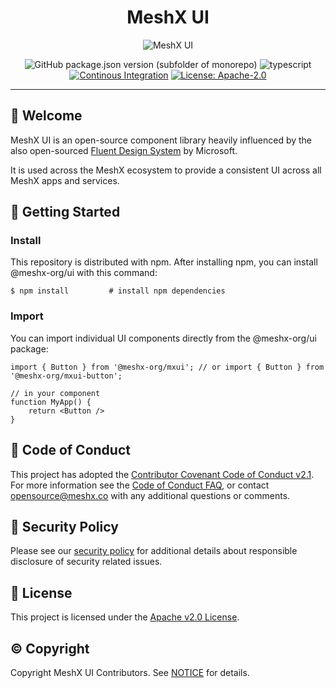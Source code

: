 <!--
parent:
  order: false
-->

<div align="center">
  <h1>MeshX UI</h1>
</div>

<!-- Header -->
<p align="center">
    <img src="./docs/images/meshx-ui-header.png" alt="MeshX UI">
</p>

<!-- Badges -->

<div align="center">

![GitHub package.json version (subfolder of monorepo)](https://img.shields.io/github/package-json/v/meshx-org/meshx-ui?filename=packages%2Fmxui%2Fpackage.json&label=%40meshx-org%2Fmxui)
![typescript](https://badgen.net/badge/icon/typescript?icon=typescript&label)
[![Continous Integration](https://github.com/meshx-org/meshx-ui/actions/workflows/ci.yaml/badge.svg?branch=main&event=push)](https://github.com/meshx-org/meshx-ui/actions/workflows/ci.yaml)
[![License: Apache-2.0](https://img.shields.io/github/license/meshx-org/sidetree-sdk)](https://opensource.org/licenses/Apache-2.0)

</div>

---

## 👋 Welcome

MeshX UI is an open-source component library heavily influenced by the also open-sourced [Fluent Design System](https://www.microsoft.com/design/fluent) by Microsoft.

It is used across the MeshX ecosystem to provide a consistent UI across all MeshX apps and services.

## 🌱 Getting Started

### Install

This repository is distributed with npm. After installing npm, you can install @meshx-org/ui with this command:

```
$ npm install         # install npm dependencies
```

### Import

You can import individual UI components directly from the @meshx-org/ui package:

```tsx
import { Button } from '@meshx-org/mxui'; // or import { Button } from '@meshx-org/mxui-button';

// in your component
function MyApp() {
    return <Button />
}
```

## 📙 Code of Conduct

This project has adopted the [Contributor Covenant Code of Conduct v2.1](CODE_OF_CONDUCT.md). For more information see the [Code of Conduct FAQ](https://www.contributor-covenant.org/faq), or contact [opensource@meshx.co](mailto:opensource@meshx.co) with any additional questions or comments.

## 👮 Security Policy

Please see our [security policy](./SECURITY.md) for additional details about responsible disclosure of security related issues.

## 📜 License

This project is licensed under the [Apache v2.0 License](LICENSE.txt).

## ©️ Copyright

Copyright MeshX UI Contributors. See [NOTICE](NOTICE.txt) for details.
